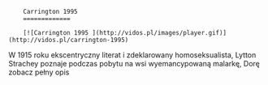 
        Carrington 1995 
        =============
        
        [![Carrington 1995 ](http://vidos.pl/images/player.gif)](http://vidos.pl/carrington-1995)
        
        
 W 1915 roku ekscentryczny literat i zdeklarowany homoseksualista, Lytton Strachey poznaje podczas pobytu na wsi wyemancypowaną malarkę, Dorę zobacz pełny opis
    
